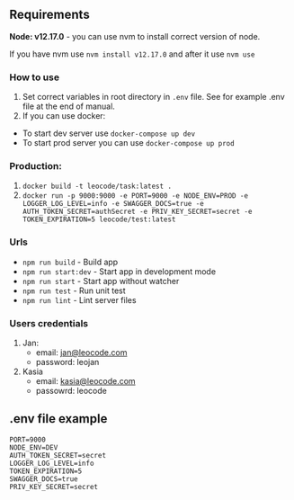 ## Requirements
**Node: v12.17.0** - you can use nvm to install correct version of node. 

If you have nvm use `nvm install v12.17.0` and after it use `nvm use`

### How to use
1. Set correct variables in root directory in `.env` file. See for example .env file at the end of manual.
2. If you can use docker:
- To start dev server use `docker-compose up dev`
- To start prod server you can use `docker-compose up prod`

### Production:
1. `docker build -t leocode/task:latest .`
2. `docker run -p 9000:9000 -e PORT=9000 -e NODE_ENV=PROD -e LOGGER_LOG_LEVEL=info -e SWAGGER_DOCS=true -e AUTH_TOKEN_SECRET=authSecret -e PRIV_KEY_SECRET=secret -e TOKEN_EXPIRATION=5 leocode/test:latest `

### Urls
- `npm run build` - Build app
- `npm run start:dev` - Start app in development mode
- `npm run start` - Start app without watcher
- `npm run test` - Run unit test
- `npm run lint` - Lint server files

### Users credentials
1. Jan:
    - email: jan@leocode.com
    - password: leojan
2. Kasia
    - email: kasia@leocode.com
    - passowrd: leocode
    
## .env file example
```
PORT=9000
NODE_ENV=DEV
AUTH_TOKEN_SECRET=secret
LOGGER_LOG_LEVEL=info
TOKEN_EXPIRATION=5
SWAGGER_DOCS=true
PRIV_KEY_SECRET=secret
```